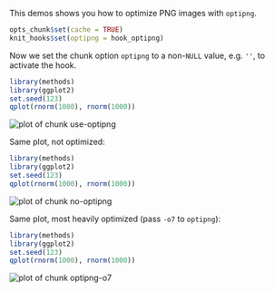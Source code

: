 This demos shows you how to optimize PNG images with `optipng`.


```r
opts_chunk$set(cache = TRUE)
knit_hooks$set(optipng = hook_optipng)
```


Now we set the chunk option `optipng` to a non-`NULL` value, e.g. `''`, to activate the hook.


```r
library(methods)
library(ggplot2)
set.seed(123)
qplot(rnorm(1000), rnorm(1000))
```

![plot of chunk use-optipng](http://animation.r-forge.r-project.org/knitr-ex/figure/035-optipng-use-optipng.png) 


Same plot, not optimized:


```r
library(methods)
library(ggplot2)
set.seed(123)
qplot(rnorm(1000), rnorm(1000))
```

![plot of chunk no-optipng](http://animation.r-forge.r-project.org/knitr-ex/figure/035-optipng-no-optipng.png) 


Same plot, most heavily optimized (pass `-o7` to `optipng`):


```r
library(methods)
library(ggplot2)
set.seed(123)
qplot(rnorm(1000), rnorm(1000))
```

![plot of chunk optipng-o7](http://animation.r-forge.r-project.org/knitr-ex/figure/035-optipng-optipng-o7.png) 

